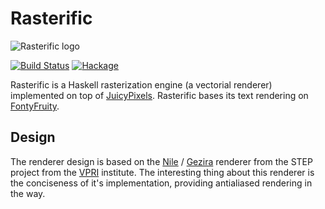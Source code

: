 Rasterific
==========

![Rasterific logo](https://raw.github.com/Twinside/Rasterific/master/img/logo.png)

[![Build Status](https://travis-ci.org/Twinside/Rasterific.png?branch=master)](https://travis-ci.org/Twinside/Rasterific)
[![Hackage](https://img.shields.io/hackage/v/Rasterific.svg)](http://hackage.haskell.org/package/Rasterific)

Rasterific is a Haskell rasterization engine (a vectorial renderer)
implemented on top of [JuicyPixels](https://github.com/Twinside/Juicy.Pixels).
Rasterific bases its text rendering on [FontyFruity](https://github.com/Twinside/FontyFruity).

Design
------
The renderer design is based on the
[Nile](https://github.com/damelang/nile) /
[Gezira](https://github.com/damelang/gezira) renderer from the STEP
project from the [VPRI](http://www.vpri.org/index.html) institute. The
interesting thing about this renderer is the conciseness of it's
implementation, providing antialiased rendering in the way.

